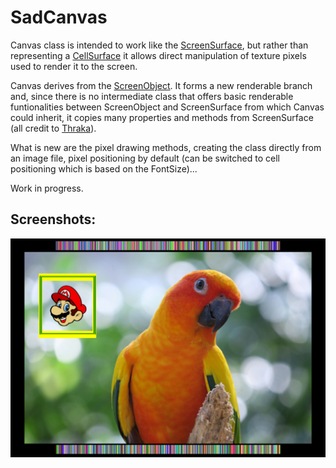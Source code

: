 # SadCanvas
Canvas class is intended to work like the [ScreenSurface](https://github.com/Thraka/SadConsole/blob/master/SadConsole/ScreenSurface.cs), 
but rather than representing a [CellSurface](https://github.com/Thraka/SadConsole/blob/master/SadConsole/CellSurface.cs) 
it allows direct manipulation of texture pixels used to render it to the screen.

Canvas derives from the [ScreenObject](https://github.com/Thraka/SadConsole/blob/master/SadConsole/ScreenObject.cs). 
It forms a new renderable branch and, since there is no intermediate class 
that offers basic renderable funtionalities between ScreenObject and ScreenSurface from which Canvas could inherit,
it copies many properties and methods from ScreenSurface (all credit to [Thraka](https://github.com/Thraka)).

What is new are the pixel drawing methods, creating the class directly from an image file, pixel positioning by default
(can be switched to cell positioning which is based on the FontSize)... 

Work in progress.

## Screenshots:

![Parrot](/screenshot.jpg)